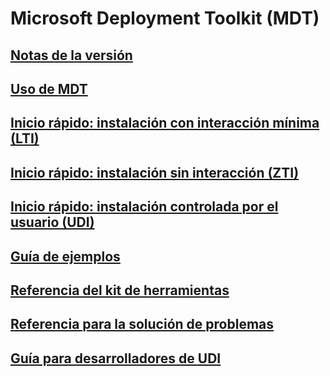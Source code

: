 # Microsoft Deployment Toolkit (MDT) 
## [Notas de la versión](release-notes.md)
## [Uso de MDT](use-the-mdt.md)
## [Inicio rápido: instalación con interacción mínima (LTI)](lite-touch-installation-guide.md)
## [Inicio rápido: instalación sin interacción (ZTI)](sccm-guide.md)
## [Inicio rápido: instalación controlada por el usuario (UDI)](user-driven-installation-guide.md)
## [Guía de ejemplos](samples-guide.md)
## [Referencia del kit de herramientas](toolkit-reference.md)
## [Referencia para la solución de problemas](troubleshooting-reference.md)
## [Guía para desarrolladores de UDI](user-driven-installation-developers-guide.md)
